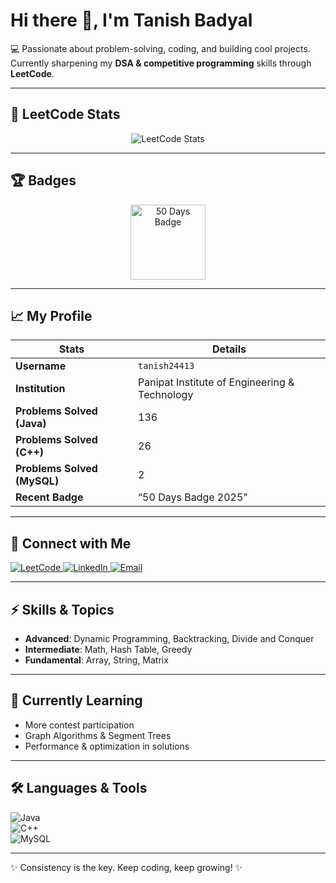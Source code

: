 # Hi there 👋, I'm Tanish Badyal

💻 Passionate about problem-solving, coding, and building cool projects.  
Currently sharpening my **DSA & competitive programming** skills through **LeetCode**.

---

## 🚀 LeetCode Stats

<p align="center">
  <img src="https://leetcard.jacoblin.cool/tanish24413?theme=dark&font=baloo&ext=contest" alt="LeetCode Stats" />
</p>

---

## 🏆 Badges

<p align="center">
  <!-- Replace the src below with your actual badge GIF -->
  <img src="assets/50days.gif" alt="50 Days Badge" width="120" height="120"/>
</p>

---

## 📈 My Profile

| Stats | Details |
|---|---|
| **Username** | `tanish24413` |
| **Institution** | Panipat Institute of Engineering & Technology |
| **Problems Solved (Java)** | 136 |
| **Problems Solved (C++)** | 26 |
| **Problems Solved (MySQL)** | 2 |
| **Recent Badge** | “50 Days Badge 2025” |

---

## 🔗 Connect with Me

<p align="left">
  <a href="https://leetcode.com/u/tanish24413/" target="_blank">
    <img src="https://img.shields.io/badge/LeetCode-FFA116?style=for-the-badge&logo=leetcode&logoColor=black" alt="LeetCode"/>
  </a>
  <a href="https://www.linkedin.com/in/tanish-badyal-1099ab228" target="_blank">
    <img src="https://img.shields.io/badge/LinkedIn-0A66C2?style=for-the-badge&logo=linkedin&logoColor=white" alt="LinkedIn"/>
  </a>
  <a href="mailto:tanisharma2465@gmail.com" target="_blank">
    <img src="https://img.shields.io/badge/Email-D14836?style=for-the-badge&logo=gmail&logoColor=white" alt="Email"/>
  </a>
</p>

---

## ⚡ Skills & Topics

- **Advanced**: Dynamic Programming, Backtracking, Divide and Conquer  
- **Intermediate**: Math, Hash Table, Greedy  
- **Fundamental**: Array, String, Matrix  

---

## 🌱 Currently Learning

- More contest participation  
- Graph Algorithms & Segment Trees  
- Performance & optimization in solutions  

---

## 🛠️ Languages & Tools

![Java](https://img.shields.io/badge/Java-ED8B00?style=for-the-badge&logo=java&logoColor=white)  
![C++](https://img.shields.io/badge/C++-00599C?style=for-the-badge&logo=cplusplus&logoColor=white)  
![MySQL](https://img.shields.io/badge/MySQL-4479A1?style=for-the-badge&logo=mysql&logoColor=white)

---

✨ Consistency is the key. Keep coding, keep growing! ✨
